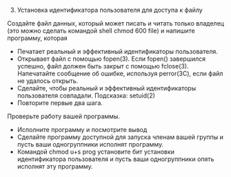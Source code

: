 3. Установка идентификатора пользователя для доступа к файлу

Создайте файл данных, который может писать и читать только владелец (это можно сделать командой shell chmod 600 file) и напишите программу, которая

* Печатает реальный и эффективный идентификаторы пользователя.
* Открывает файл с помощью fopen(3). Если fopen() завершился успешно, файл должен быть закрыт с помощью fclose(3). Напечатайте сообщение об ошибке, используя perror(3C), если файл не удалось открыть.
* Сделайте, чтобы реальный и эффективный идентификаторы пользователя совпадали. Подсказка: setuid(2)
* Повторите первые два шага.
 
Проверьте работу вашей программы.

* Исполните программу и посмотрите вывод
* Сделайте программу доступной для запуска членам вашей группы и пусть ваши одногруппники исполнят программу.
* Командой chmod u+s prog установите бит установки идентификатора пользователя и пусть ваши одногруппники опять исполнят эту программу.
